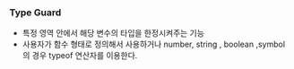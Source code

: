 ### Type Guard

- 특정 영역 안에서 해당 변수의 타입을 한정시켜주는 기능
- 사용자가 함수 형태로 정의해서 사용하거나 number, string , boolean ,symbol 의 경우 typeof 연산자를 이용한다.
